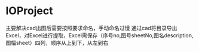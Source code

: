 # IOProject
主要解决cad出图后需要按照要求命名，手动命名过慢
通过cad将目录导出Excel，对Excel进行提取，Excel需保存（序号no,图号sheetNo,图名description,图幅sheet）四列，顺序从上到下，从左到右

